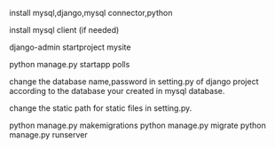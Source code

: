 install mysql,django,mysql connector,python

install mysql client (if needed)


django-admin startproject mysite


python manage.py startapp polls


change the database name,password in setting.py of django project according to the database your created in mysql database.

change the static path for static files in setting.py.


python manage.py makemigrations
python manage.py migrate
python manage.py runserver



